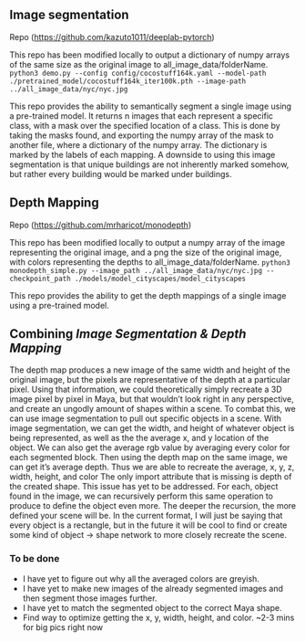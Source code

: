 ## Image segmentation
Repo (https://github.com/kazuto1011/deeplab-pytorch)

This repo has been modified locally to output a dictionary of numpy arrays of the same size as the original image to all_image_data/folderName.
`
python3 demo.py --config config/cocostuff164k.yaml --model-path ./pretrained_model/cocostuff164k_iter100k.pth --image-path ../all_image_data/nyc/nyc.jpg
`

This repo provides the ability to semantically segment a single image using a pre-trained model. It returns n images that each represent a specific class, with a mask over the specified location of a class. This is done by taking the masks found, and exporting the numpy array of the mask to another file, where a dictionary of the numpy array. The dictionary is marked by the labels of each mapping. A downside to using this image segmentation is that unique buildings are not inherently marked somehow, but rather every building would be marked under buildings.

## Depth Mapping
Repo (https://github.com/mrharicot/monodepth)

This repo has been modified locally to output a numpy array of the image representing the original image, and a png the size of the original image, with colors representing the depths to all_image_data/folderName.
`
python3 monodepth_simple.py --image_path ../all_image_data/nyc/nyc.jpg --checkpoint_path ./models/model_cityscapes/model_cityscapes
`

This repo provides the ability to get the depth mappings of a single image using a pre-trained model.



## Combining _Image Segmentation & Depth Mapping_

The depth map produces a new image of the same width and height of the original image, but the pixels are representative of the depth at a particular pixel. Using that information, we could theoretically simply recreate a 3D image pixel by pixel in Maya, but that wouldn’t look right in any perspective, and create an ungodly amount of shapes within a scene. 
To combat this, we can use image segmentation to pull out specific objects in a scene. With image segmentation, we can get the width, and height of whatever object is being represented, as well as the the average x, and y location of the object. We can also get the average rgb value by averaging every color for each segmented block. Then using the depth map on the same image, we can get it’s average depth. Thus we are able to recreate the average, x, y, z,  width, height, and color The only import attribute that is missing is depth of the created shape. This issue has yet to be addressed. 
For each, object found in the image, we can recursively perform this same operation to produce to define the object even more. The deeper the recursion, the more defined your scene will be. 
In the current format, I will just be saying that every object is a rectangle, but in the future it will be cool to find or create some kind of object → shape network to more closely recreate the scene.


### To be done

- I have yet to figure out why all the averaged colors are greyish.
- I have yet to make new images of the already segmented images and then segment those images further.
- I have yet to match the segmented object to the correct Maya shape.
- Find way to optimize getting the x, y, width, height, and color. ~2-3 mins for big pics right now
